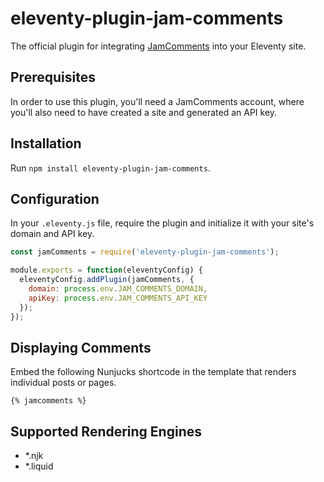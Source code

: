 # eleventy-plugin-jam-comments

The official plugin for integrating [JamComments](https://jamcomments.com) into your Eleventy site.

## Prerequisites

In order to use this plugin, you'll need a JamComments account, where you'll also need to have created a site and generated an API key.

## Installation

Run `npm install eleventy-plugin-jam-comments`.

## Configuration

In your `.eleventy.js` file, require the plugin and initialize it with your site's domain and API key.

```js
const jamComments = require('eleventy-plugin-jam-comments');

module.exports = function(eleventyConfig) {
  eleventyConfig.addPlugin(jamComments, {
    domain: process.env.JAM_COMMENTS_DOMAIN,
    apiKey: process.env.JAM_COMMENTS_API_KEY
  });
});
```

## Displaying Comments

Embed the following Nunjucks shortcode in the template that renders individual posts or pages.

```
{% jamcomments %}
```

## Supported Rendering Engines

- \*.njk
- \*.liquid
